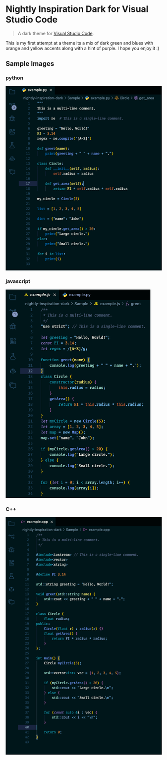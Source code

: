 # Nightly Inspiration Dark for Visual Studio Code
> A dark theme for [Visual Studio Code](http://code.visualstudio.com).

This is my first attempt at a theme its a mix of dark green and blues with orange and yellow accents
along with a hint of purple. I hope you enjoy it :)

## Sample Images
### python
![Screenshot](https://github.com/GGRusty/nightly-inspiration-dark-theme/blob/579b3817e4b8fa5110ad2df232c6b2eea29e5c56/Sample/sample_py.png)
### javascript
![Screenshot](https://github.com/GGRusty/nightly-inspiration-dark-theme/blob/579b3817e4b8fa5110ad2df232c6b2eea29e5c56/Sample/sample_js.png)
### C++
![Screenshot](https://github.com/GGRusty/nightly-inspiration-dark-theme/blob/579b3817e4b8fa5110ad2df232c6b2eea29e5c56/Sample/sample_cpp.png)